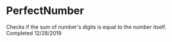 # PerfectNumber
Checks if the sum of number's digits is equal to the number itself. Completed 12/28/2019
